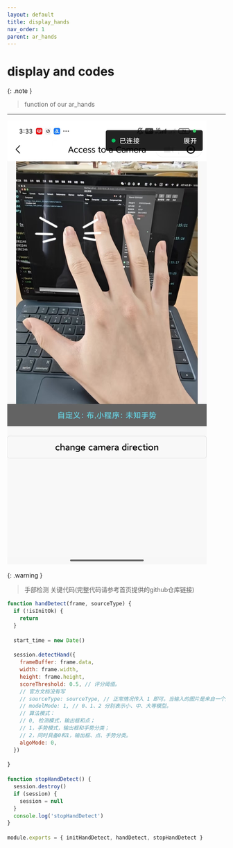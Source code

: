 ```yaml
---
layout: default
title: display_hands
nav_order: 1
parent: ar_hands
---
```



# display and codes

{: .note }
> function of our ar_hands

---

![face_detection](../../assets/ar_hands.jpg)


{: .warning }
> 手部检测 关键代码(完整代码请参考首页提供的github仓库链接)

```js
function handDetect(frame, sourceType) {
  if (!isInitOk) {
    return
  }

  start_time = new Date()

  session.detectHand({
    frameBuffer: frame.data,
    width: frame.width,
    height: frame.height,
    scoreThreshold: 0.5, // 评分阈值。
    // 官方文档没有写
    // sourceType: sourceType, // 正常情况传入 1 即可。当输入的图片是来自一个连续视频的每一帧图像时，sourceType 传入 0 会得到更优的效果。
    // modelMode: 1, // 0、1、2 分别表示小、中、大等模型。
    // 算法模式：
    // 0, 检测模式，输出框和点；
    // 1，手势模式，输出框和手势分类；
    // 2，同时具备0和1，输出框、点、手势分类。
    algoMode: 0, 
  })

}

function stopHandDetect() {
  session.destroy()
  if (session) {
    session = null
  }
  console.log('stopHandDetect')
}

module.exports = { initHandDetect, handDetect, stopHandDetect }

```